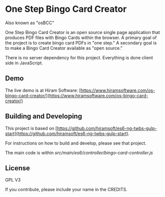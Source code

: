 One Step Bingo Card Creator
===============

Also known as "osBCC"

One Step Bingo Card Creator is an open source single page application that produces PDF files with Bingo Cards within the browser.
A primary goal of the project is to create bingo card PDFs in "one step."
A secondary goal is to make a Bingo Card Creator available as "open source."

There is no server dependency for this project.  Everything is done client side in JavaScript.

Demo
------
The live demo is at Hiram Software: [https://www.hiramsoftware.com/os-bingo-card-creator/](https://www.hiramsoftware.com/os-bingo-card-creator/)

Building and Developing
-------

This project is based on [https://github.com/hiramsoft/es6-ng-twbs-gulp-start](https://github.com/hiramsoft/es6-ng-twbs-gulp-start).

For instructions on how to build and develop, please see that project.

The main code is within *src/main/es6/controller/bingo-card-controller.js*

License
------

GPL V3

If you contribute, please include your name in the CREDITS.